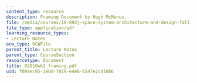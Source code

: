 ```yaml
---
content_type: resource
description: Framing Document by Hugh McManus.
file: /media/courses/16-892j-space-system-architecture-and-design-fall-2004/f09aec951e0d7019e4ebb147e2cd10b6_02010wk2_framing.pdf
file_type: application/pdf
learning_resource_types:
- Lecture Notes
ocw_type: OCWFile
parent_title: Lecture Notes
parent_type: CourseSection
resourcetype: Document
title: 02010wk2_framing.pdf
uid: f09aec95-1e0d-7019-e4eb-b147e2cd10b6
---
```

